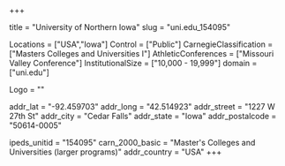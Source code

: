 
+++

title = "University of Northern Iowa"
slug = "uni.edu_154095"

Locations = ["USA","Iowa"]
Control = ["Public"]
CarnegieClassification = ["Masters Colleges and Universities I"]
AthleticConferences = ["Missouri Valley Conference"]
InstitutionalSize = ["10,000 - 19,999"]
domain = ["uni.edu"]

Logo = ""

addr_lat = "-92.459703"
addr_long = "42.514923"
addr_street = "1227 W 27th St"
addr_city = "Cedar Falls"
addr_state = "Iowa"
addr_postalcode = "50614-0005"

ipeds_unitid = "154095"
carn_2000_basic = "Master's Colleges and Universities (larger programs)"
addr_country = "USA"
+++
    
